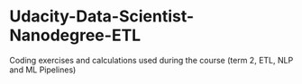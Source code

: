 # Udacity-Data-Scientist-Nanodegree-ETL
Coding exercises and calculations used during the course (term 2, ETL, NLP and ML Pipelines)
